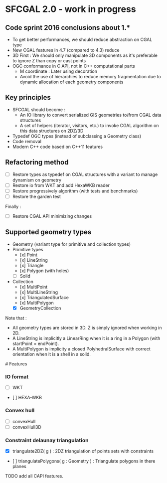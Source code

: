 # SFCGAL 2.0 - work in progress

## Code sprint 2016 conclusions about 1.*

* To get better performances, we should reduce abstraction on CGAL type
* New CGAL features in 4.7 (compared to 4.3) reduce
* 3D First : We should only manipulate 3D components as it's preferable to ignore Z than copy or cast points
* OGC conformance in C API, not in C++ computational parts
    * M coordinate : Later using decoration
    * Avoid the use of hierarchies to reduce memory fragmentation due to dynamic allocation of each geometry components

## Key principles

* SFCGAL should become :
    * An IO library to convert serialized GIS geometries to/from CGAL data structures 
    * A set of helpers (iterator, visitors, etc.) to invoke CGAL algorithm on this data structures on 2DZ/3D
* Typedef OGC types (instead of subclassing a Geometry class)
* Code removal
* Modern C++ code based on C++11 features


## Refactoring method

* [ ] Restore types as typedef on CGAL structures with a variant to manage dynamism on geometry
* [ ] Restore io from WKT and add HexaWKB reader
* [ ] Restore progressively algorithm (with tests and benchmarks)
* [ ] Restore the garden test

Finally :
 
* [ ] Restore CGAL API minimizing changes

## Supported geometry types

* Geometry (variant type for primitive and collection types)
* Primitive types
    * [x] Point
    * [x] LineString
    * [x] Triangle
    * [x] Polygon (with holes)
    * [ ] Solid
* Collection
    * [x] MultiPoint
    * [x] MultiLineString
    * [x] TriangulatedSurface
    * [x] MultiPolygon
    * [x] GeometryCollection

Note that :
* All geometry types are stored in 3D. Z is simply ignored when working in 2D.
* A LineString is implicitly a LinearRing when it is a ring in a Polygon (with startPoint = endPoint).
* A MultiPolygon is implicity a closed PolyhedralSurface with correct orientation when it is a shell in a solid.

# Features

### IO format

- [ ] WKT
- [ ] HEXA-WKB

### Convex hull

- [ ] convexHull
- [ ] convexHull3D

### Constraint delaunay triangulation

- [x] triangulate2DZ( g ) : 2DZ triangulation of points sets with constraints
- [ ] triangulatePolygons( g : Geometry ) : Triangulate polygons in there planes

TODO add all CAPI features.

